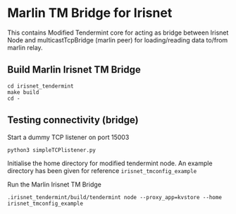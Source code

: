 # Marlin TM Bridge for Irisnet
This contains Modified Tendermint core for acting as bridge between Irisnet Node and multicastTcpBridge (marlin peer) for loading/reading data to/from marlin relay.

## Build Marlin Irisnet TM Bridge
```
cd irisnet_tendermint
make build
cd -
```

## Testing connectivity (bridge)
Start a dummy TCP listener on port 15003
```
python3 simpleTCPlistener.py
```

Initialise the home directory for modified tendermint node. An example directory has been given for reference `irisnet_tmconfig_example`

Run the Marlin Irisnet TM Bridge
```
.irisnet_tendermint/build/tendermint node --proxy_app=kvstore --home irisnet_tmconfig_example
```
